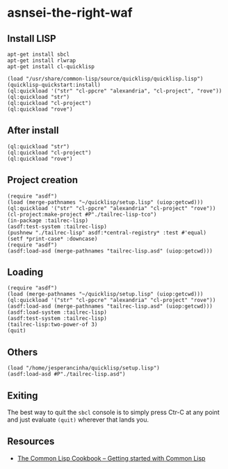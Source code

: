 # asnsei-the-right-waf

## Install LISP

```shell
apt-get install sbcl
apt-get install rlwrap
apt-get install cl-quicklisp
```

```common lisp
(load "/usr/share/common-lisp/source/quicklisp/quicklisp.lisp")
(quicklisp-quickstart:install)
(ql:quickload '("str" "cl-ppcre" "alexandria", "cl-project", "rove"))
(ql:quickload "str")
(ql:quickload "cl-project")
(ql:quickload "rove")
```

## After install

```common lisp
(ql:quickload "str")
(ql:quickload "cl-project")
(ql:quickload "rove")
```

## Project creation

```common lisp
(require "asdf")
(load (merge-pathnames "~/quicklisp/setup.lisp" (uiop:getcwd)))
(ql:quickload '("str" "cl-ppcre" "alexandria" "cl-project" "rove"))
(cl-project:make-project #P"./tailrec-lisp-tco")
(in-package :tailrec-lisp)
(asdf:test-system :tailrec-lisp)
(pushnew "./tailrec-lisp" asdf:*central-registry* :test #'equal)
(setf *print-case* :downcase)
(require "asdf")
(asdf:load-asd (merge-pathnames "tailrec-lisp.asd" (uiop:getcwd)))
```

## Loading

```common lisp
(require "asdf")
(load (merge-pathnames "~/quicklisp/setup.lisp" (uiop:getcwd)))
(ql:quickload '("str" "cl-ppcre" "alexandria" "cl-project" "rove"))
(asdf:load-asd (merge-pathnames "tailrec-lisp.asd" (uiop:getcwd)))
(asdf:load-system :tailrec-lisp)
(asdf:test-system :tailrec-lisp)
(tailrec-lisp:two-power-of 3)
(quit)
```

## Others

```common lisp
(load "/home/jesperancinha/quicklisp/setup.lisp")
(asdf:load-asd #P"./tailrec-lisp.asd")
```

## Exiting

The best way to quit the `sbcl` console is to simply press Ctr-C at any point and just evaluate `(quit)` wherever that lands you.

## Resources

-   [The Common Lisp Cookbook – Getting started with Common Lisp](https://lispcookbook.github.io/cl-cookbook/getting-started.html)